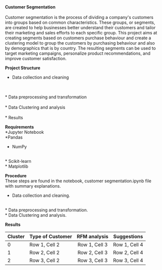 **Customer Segmentation**
<br><br>
Customer segmentation is the process of dividing a company's customers into groups based on common characteristics. These groups, or 
segments, are created to help businesses better understand their customers and tailor their marketing and sales efforts to each specific group.
This project aims at creating segments based on customers purchase behaviour and create a clustering model to group the customers by purchasing 
behaviour and also by demographics that is by country. The resulting segments can be used to target marketing campaigns, personalize product 
recommendations, and improve customer satisfaction.

**Project Structure**
<br> 
* Data collection and cleaning
<br>
<br>
* Data preprocessing and transformation
<br>
<br>
* Data Clustering and analysis
<br>
<br>
* Results
<br>


**Requirements**
<br>
*Jupyter Notebook
<br>
*Pandas
<br>
* NumPy
<br>
* Scikit-learn
<br>
* Matplotlib
<br>

**Procedure**
<br>
These steps are found in the notebook, customer segmentation.ipynb file with summary explanations.
<br>
* Data collection and cleaning.
<br>
* Data preprocessing and transformation.
<br>
* Data Clustering and analysis.
<br>

**Results**

| Cluster | Type of Customer | RFM analysis| Suggestions |
|---|---|:---:|---|
| 0 | Row 1, Cell 2 | Row 1, Cell 3 | Row 1, Cell 4 |
| 1 | Row 2, Cell 2 | Row 2, Cell 3 | Row 2, Cell 4 |
| 2 | Row 3, Cell 2 | Row 3, Cell 3 | Row 3, Cell 4 |
